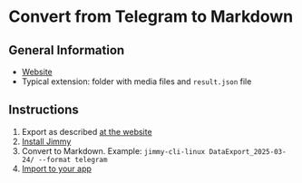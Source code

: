 # Convert from Telegram to Markdown

## General Information

- [Website](https://telegram.org/)
- Typical extension: folder with media files and `result.json` file

## Instructions

1. Export as described [at the website](https://telegram.org/blog/export-and-more)
2. [Install Jimmy](../index.md#installation)
3. Convert to Markdown. Example: `jimmy-cli-linux DataExport_2025-03-24/ --format telegram`
4. [Import to your app](../import_instructions.md)
